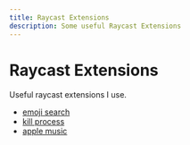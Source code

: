 ```yaml
---
title: Raycast Extensions
description: Some useful Raycast Extensions
---
```

# Raycast Extensions
Useful raycast extensions I use.

- [emoji search](https://www.raycast.com/FezVrasta/emoji)
- [kill process](https://www.raycast.com/rolandleth/kill-process)
- [apple music](https://www.raycast.com/fedevitaledev/music)
